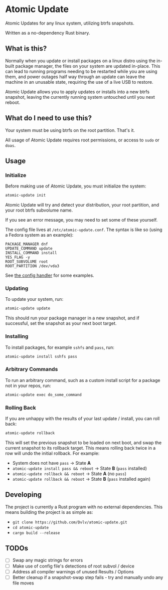 # Atomic Update
Atomic Updates for any linux system, utilizing btrfs snapshots.

Written as a no-dependency Rust binary.

## What is this?
Normally when you update or install packages on a linux distro using the in-built package manager, the files on your system are updated in-place. This can lead to running programs needing to be restarted while you are using them, and power outages half way through an update can leave the machine in an unusable state, requiring the use of a live USB to restore.

Atomic Update allows you to apply updates or installs into a new btrfs snapshot, leaving the currently running system untouched until you next reboot.

## What do I need to use this?
Your system must be using btrfs on the root partition. That's it.

All usage of Atomic Update requires root permissions, or access to `sudo` or `doas`.

## Usage

### Initialize

Before making use of Atomic Update, you must initialize the system:

```bash
atomic-update init
```

Atomic Update will try and detect your distribution, your root partition, and your root btrfs subvolume name.

If you see an error message, you may need to set some of these yourself.

The config file lives at `/etc/atomic-update.conf`. The syntax is like so (using a Fedora system as an example):

```
PACKAGE_MANAGER dnf
UPDATE_COMMAND update
INSTALL_COMMAND install
YES_FLAG -y
ROOT_SUBVOLUME root
ROOT_PARTITION /dev/vda3
```

See [the config handler](https://github.com/Dvlv/atomic-update/blob/master/src/config_handler.rs#L26) for some examples.

### Updating
To update your system, run:

```bash
atomic-update update
```

This should run your package manager in a new snapshot, and if successful, set the snapshot as your next boot target.

### Installing
To install packages, for example `sshfs` and `pass`, run:

```bash
atomic-update install sshfs pass
```

### Arbitrary Commands
To run an arbitrary command, such as a custom install script for a package not in your repos, run:

```bash
atomic-update exec do_some_command
```

### Rolling Back
If you are unhappy with the results of your last update / install, you can roll back:

```bash
atomic-update rollback
```

This will set the previous snapshot to be loaded on next boot, and swap the current snapshot to its rollback target. This means rolling back twice in a row will undo the initial rollback. For example:

- System does not have `pass` -> State **A**
- `atomic-update install pass && reboot` -> State **B** (`pass` installed)
- `atomic-update rollback && reboot` -> State **A** (no `pass`)
- `atomic-update rollback && reboot` -> State **B** (`pass` installed again)

## Developing
The project is currently a Rust program with no external dependencies. This means building the project is as simple as:

- `git clone https://github.com/Dvlv/atomic-update.git`
- `cd atomic-update`
- `cargo build --release`

## TODOs
- [ ] Swap any magic strings for errors
- [ ] Make use of config file's detections of root subvol / device
- [ ] Address all compiler warnings of unused Results / Options
- [ ] Better cleanup if a snapshot-swap step fails - try and manually undo any file moves
